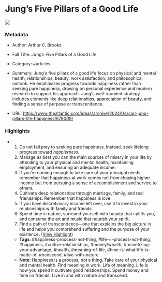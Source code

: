 # Jung’s Five Pillars of a Good Life

![](https://cdn.theatlantic.com/thumbor/ZUr3sw1Y4KG9FDhzotaIPv87Q30=/0x0:3000x1688/960x540/media/img/mt/2024/04/HowToBuildALife184-1/original.jpg)

### Metadata

- Author: Arthur C. Brooks
- Full Title: Jung’s Five Pillars of a Good Life
- Category: #articles

- Summary: Jung's five pillars of a good life focus on physical and mental health, relationships, beauty, work satisfaction, and philosophical outlook. He emphasizes progress towards happiness rather than seeking pure happiness, drawing on personal experience and modern research to support his approach. Jung's well-rounded strategy includes elements like deep relationships, appreciation of beauty, and finding a sense of purpose or transcendence. 

- URL: https://www.theatlantic.com/ideas/archive/2024/04/carl-jung-pillars-life-happiness/678009/

### Highlights

- 1. Do not fall prey to seeking pure happiness. Instead, seek lifelong progress toward *happierness*.
  2. Manage as best you can the main sources of misery in your life by attending to your physical and mental health, maintaining employment, and ensuring an adequate income.
  3. If you’re earning enough to take care of your principal needs, remember that happiness at work comes not from chasing higher income but from pursuing a sense of accomplishment and service to others.
  4. Cultivate deep relationships through marriage, family, and real friendships. Remember that happiness is love.
  5. If you have discretionary income left over, use it to invest in your relationships with family and friends.
  6. Spend time in nature, surround yourself with beauty that uplifts you, and consume the art and music that nourish your spirit.
  7. Find a path of transcendence—one that explains the big picture in life and helps you comprehend suffering and the purpose of your existence. ([View Highlight](https://read.readwise.io/read/01hw1qa37cr4jpvpf8hpytabj0))
    - **Tags:** #happiness-proccess-not-thing, #life-=-process-not-thing, #happiness, #cultive-relationships, #money/wealth, #monetizing-your-advantage, #health, #meaning-of-life, #time-is-what-life-is-made-of, #transcend, #live-with-nature
    - **Note:** Happiness is a process, not a thing. Take care of your physical and mental health. Find meaning in work. Life of meaning. Life is how you spend it cultivate good relationships. Spend money and time on friends. Live in and with nature and transcend.
